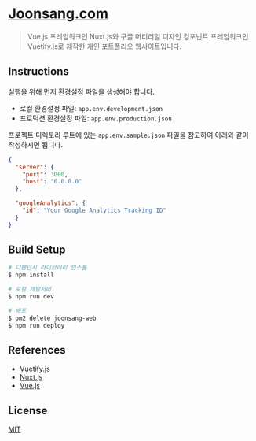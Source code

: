 # [Joonsang.com](http://joonsang.com)
> Vue.js 프레임워크인 Nuxt.js와 구글 머티리얼 디자인 컴포넌트 프레임워크인 Vuetify.js로 제작한 개인 포트폴리오 웹사이트입니다.

## Instructions
실행을 위해 먼저 환경설정 파일을 생성해야 합니다.

* 로컬 환경설정 파일: `app.env.development.json`
* 프로덕션 환경설정 파일: `app.env.production.json`

프로젝트 디렉토리 루트에 있는 `app.env.sample.json` 파일을 참고하여 아래와 같이 작성하시면 됩니다.
``` json
{
  "server": {
    "port": 3000,
    "host": "0.0.0.0"
  },

  "googleAnalytics": {
    "id": "Your Google Analytics Tracking ID"
  }
}
```

## Build Setup
``` bash
# 디펜던시 라이브러리 인스톨
$ npm install

# 로컬 개발서버
$ npm run dev

# 배포
$ pm2 delete joonsang-web
$ npm run deploy
```

## References
* [Vuetify.js](https://vuetifyjs.com)
* [Nuxt.js](https://nuxtjs.org)
* [Vue.js](https://vuejs.org)

## License
[MIT](https://github.com/debugrammer/joonsang-web-interface/blob/master/LICENSE)
